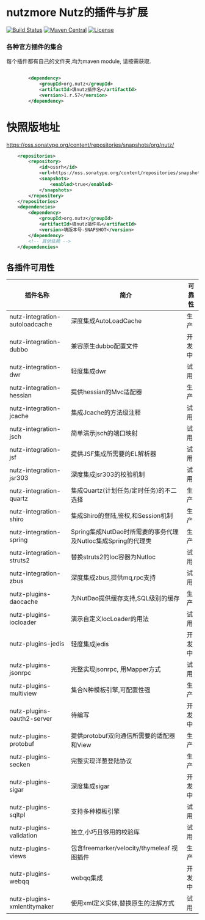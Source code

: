 # nutzmore Nutz的插件与扩展

[![Build Status](https://travis-ci.org/nutzam/nutzmore.png?branch=master)](https://travis-ci.org/nutzam/nutzmore)
[![Maven Central](https://maven-badges.herokuapp.com/maven-central/org.nutz/nutzmore/badge.svg)](https://maven-badges.herokuapp.com/maven-central/org.nutz/nutzmore/)
[![License](https://img.shields.io/badge/license-Apache%202-4EB1BA.svg)](https://www.apache.org/licenses/LICENSE-2.0.html)

### 各种官方插件的集合

每个插件都有自己的文件夹,均为maven module, 请按需获取.

```xml

		<dependency>
			<groupId>org.nutz</groupId>
			<artifactId>填nutz插件名</artifactId>
			<version>1.r.57</version>
		</dependency>
```

# 快照版地址

https://oss.sonatype.org/content/repositories/snapshots/org/nutz/

```xml
	<repositories>
		<repository>
			<id>ossrh</id>
			<url>https://oss.sonatype.org/content/repositories/snapshots</url>
			<snapshots>
				<enabled>true</enabled>
			</snapshots>
		</repository>
	</repositories>
	<dependencies>
		<dependency>
			<groupId>org.nutz</groupId>
			<artifactId>填nutz插件名</artifactId>
			<version>填版本号-SNAPSHOT</version>
		</dependency>
		<!-- 其他依赖 -->
	</dependencies>
```

## 各插件可用性

| 插件名称 | 简介 | 可靠性 |
| ------| ------ | ------ |
|nutz-integration-autoloadcache|深度集成AutoLoadCache|生产|
|nutz-integration-dubbo|兼容原生dubbo配置文件|开发中|
|nutz-integration-dwr|轻度集成dwr|试用|
|nutz-integration-hessian|提供hessian的Mvc适配器|生产|
|nutz-integration-jcache|集成Jcache的方法级注释|试用|
|nutz-integration-jsch|简单演示jsch的端口映射|试用|
|nutz-integration-jsf|提供JSF集成所需要的EL解析器|试用|
|nutz-integration-jsr303|深度集成jsr303的校验机制|试用|
|nutz-integration-quartz|集成Quartz(计划任务/定时任务)的不二选择|生产|
|nutz-integration-shiro|集成Shiro的登陆,鉴权,和Session机制|生产|
|nutz-integration-spring|Spring集成NutDao时所需要的事务代理及NutIoc集成Spring的代理类|生产|
|nutz-integration-struts2|替换struts2的Ioc容器为NutIoc|试用|
|nutz-integration-zbus|深度集成zbus,提供mq,rpc支持|试用|
|nutz-plugins-daocache|为NutDao提供缓存支持,SQL级别的缓存|生产|
|nutz-plugins-iocloader|演示自定义IocLoader的用法|试用|
|nutz-plugins-jedis|轻度集成jedis|开发中|
|nutz-plugins-jsonrpc|完整实现jsonrpc, 用Mapper方式|试用|
|nutz-plugins-multiview|集合N种模板引擎,可配置性强|生产|
|nutz-plugins-oauth2-server|待编写|开发中|
|nutz-plugins-protobuf|提供protobuf双向通信所需要的适配器和View|生产|
|nutz-plugins-secken|完整实现洋葱登陆协议|生产|
|nutz-plugins-sigar|深度集成sigar|开发中|
|nutz-plugins-sqltpl|支持多种模板引擎|试用|
|nutz-plugins-validation|独立,小巧且够用的校验库|试用|
|nutz-plugins-views|包含freemarker/velocity/thymeleaf 视图插件|生产|
|nutz-plugins-webqq|webqq集成|开发中|
|nutz-plugins-xmlentitymaker|使用xml定义实体,替换原生的注解方式|试用|
